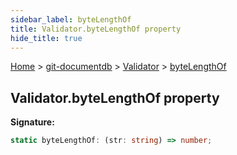```yaml
---
sidebar_label: byteLengthOf
title: Validator.byteLengthOf property
hide_title: true
---
```


[Home](./index.md) &gt; [git-documentdb](./git-documentdb.md) &gt; [Validator](./git-documentdb.validator.md) &gt; [byteLengthOf](./git-documentdb.validator.bytelengthof.md)

## Validator.byteLengthOf property

<b>Signature:</b>

```typescript
static byteLengthOf: (str: string) => number;
```
